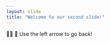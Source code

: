 ```yaml
---
layout: slide
title: "Welcome to our second slide!"
---
```

:fist_right::fist_left: :muscle:
Use the left arrow to go back!
